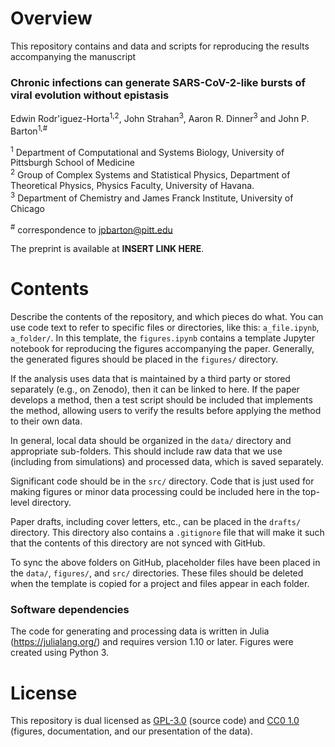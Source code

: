 
# Overview

This repository contains and data and scripts for reproducing the results accompanying the manuscript  

### Chronic infections can generate SARS-CoV-2-like bursts of viral evolution without epistasis
Edwin Rodr\'iguez-Horta<sup>1,2</sup>, John Strahan<sup>3</sup>, Aaron R. Dinner<sup>3</sup> and John P. Barton<sup>1,#</sup>

<sup>1</sup> Department of Computational and Systems Biology, University of Pittsburgh School of Medicine  
<sup>2</sup> Group of Complex Systems and Statistical Physics, Department of Theoretical Physics, Physics Faculty, University of Havana.  
<sup>3</sup> Department of Chemistry and James Franck Institute, University of Chicago  

<sup>#</sup> correspondence to [jpbarton@pitt.edu](mailto:jpbarton@pitt.edu)  

The preprint is available at __INSERT LINK HERE__.

# Contents

Describe the contents of the repository, and which pieces do what. You can use code text to refer to specific files or directories, like this: `a_file.ipynb`, `a_folder/`. In this template, the `figures.ipynb` contains a template Jupyter notebook for reproducing the figures accompanying the paper. Generally, the generated figures should be placed in the `figures/` directory.

If the analysis uses data that is maintained by a third party or stored separately (e.g., on Zenodo), then it can be linked to here. If the paper develops a method, then a test script should be included that implements the method, allowing users to verify the results before applying the method to their own data.

In general, local data should be organized in the `data/` directory and appropriate sub-folders. This should include raw data that we use (including from simulations) and processed data, which is saved separately.

Significant code should be in the `src/` directory. Code that is just used for making figures or minor data processing could be included here in the top-level directory.

Paper drafts, including cover letters, etc., can be placed in the `drafts/` directory. This directory also contains a `.gitignore` file that will make it such that the contents of this directory are not synced with GitHub.

To sync the above folders on GitHub, placeholder files have been placed in the `data/`, `figures/`, and `src/` directories. These files should be deleted when the template is copied for a project and files appear in each folder.

### Software dependencies

The code for generating and processing data is written in Julia (https://julialang.org/) and requires version 1.10 or later. Figures were created using Python 3.

# License

This repository is dual licensed as [GPL-3.0](LICENSE-GPL) (source code) and [CC0 1.0](LICENSE-CC0) (figures, documentation, and our presentation of the data).
